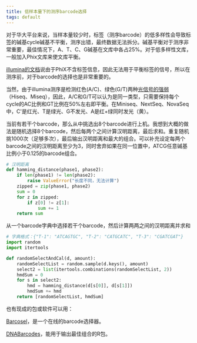 ```yaml
---
title: 低样本量下的测序barcode选择
tags: default
---
```


对于华大平台来说，当样本量较少时，标签（测序barcode）的低多样性会导致标签的碱基cycle碱基不平衡，测序出错，最终数据无法拆分。碱基平衡对于测序非常重要，最佳情况下，A、T、C、G碱基在文库中各占25%。对于低多样性文库，一般加入Phix文库来使文库平衡。

[illumina的文档](https://support.illumina.com/bulletins/2017/02/how-much-phix-spike-in-is-recommended-when-sequencing-low-divers0.html)说由于PhiX不含标签信息，因此无法用于平衡标签的信号，所以在测序前，对于barcode的选择也是非常重要的。

当然，由于illumina测序是检测红色(A/C)、绿色(G/T)两种[光信号的强弱](https://perkinelmer-appliedgenomics.com/2020/09/07/tech-tips-low-level-multiplexing/)（Hiseq、Miseq），因此，A/C和G/T可以认为是同一类型，只需要保持每个cycle的AC比例和GT比例在50%左右即平衡。在Miniseq、NextSeq、NovaSeq中，C'是红光、T是绿光、G不发光、A是红+绿同时发光（黄）。

当前有若干个barcode，那么从中挑选出8个barcode进行上机。我想到大概的做法是随机选择8个barcode，然后每两个之间计算汉明距离，最后求和。重复随机挑1000次（足够多次），最后输出汉明距离和最大的组合。可以补充设定每两个barcode之间的汉明距离至少为3，同时舍弃如果在同一位置中，ATCG任意碱基比例小于0.125的barcode组合。

```python
# 汉明距离
def hamming_distance(phase1, phase2):
    if len(phase1) != len(phase2):
        raise ValueError("长度不同，无法计算")
    zipped = zip(phase1, phase2)
    sum = 0
    for z in zipped:
        if z[0] != z[1]:
            sum += 1
    return sum
```

从一个barcode字典中选择若干个barcode，然后计算两两之间的汉明距离并求和

```python
# 字典格式：{"T-1": "ATCAGTGC", "T-2": "CATGCATC", "T-3": "CGATCGAT"}
import random
import itertools

def randomSelectAndCal(d, amount):
    randomSelectList = random.sample(d.keys(), amount)
    select2 = list(itertools.combinations(randomSelectList, 2))
    hmdSum = 0
    for s in select2:
        hmd = hamming_distance(d[s[0]], d[s[1]])
        hmdSum += hmd
    return [randomSelectList, hmdSum]
```


也有现成的包或软件可以用：

[Barcosel](http://ekhidna2.biocenter.helsinki.fi/barcosel/)，是一个在线的barcode选择器。

[DNABarcodes](https://bioconductor.org/packages/release/bioc/html/DNABarcodes.html)，能用于输出最佳组合的R包。





